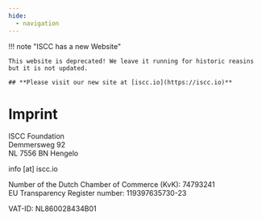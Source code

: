 ```yaml
---
hide:
  - navigation
---
```


!!! note "ISCC has a new Website"

    This website is deprecated! We leave it running for historic reasins but it is not updated.

    ## **Please visit our new site at [iscc.io](https://iscc.io)**

# Imprint

ISCC Foundation<br>
Demmersweg 92<br>
NL 7556 BN Hengelo<br>

info \[at\] iscc.io<br>

Number of the Dutch Chamber of Commerce (KvK): 74793241<br> EU Transparency Register number:
119397635730-23<br>

VAT-ID: NL860028434B01
